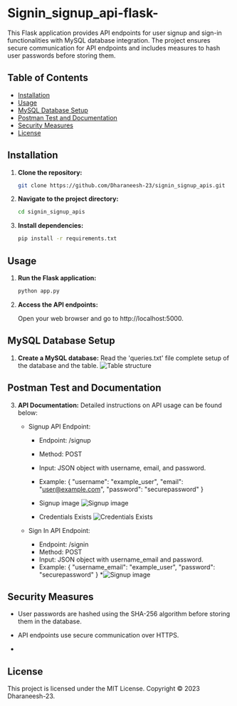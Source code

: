 # Signin_signup_api-flask-

This Flask application provides API endpoints for user signup and sign-in functionalities with MySQL database integration. The project ensures secure communication for API endpoints and includes measures to hash user passwords before storing them.

## Table of Contents

- [Installation](#installation)
- [Usage](#usage)
- [MySQL Database Setup](#mysql-database-setup)
- [Postman Test and Documentation](#postman-test-and-documentation)
- [Security Measures](#security-measures)
- [License](#license)

## Installation

1. **Clone the repository:**

   ```bash
   git clone https://github.com/Dharaneesh-23/signin_signup_apis.git

2. **Navigate to the project directory:**

    ```bash
    cd signin_signup_apis

3. **Install dependencies:**

    ```bash
    pip install -r requirements.txt

## Usage

1. **Run the Flask application:**
   
   ```bash
   python app.py

3. **Access the API endpoints:**

   Open your web browser and go to http://localhost:5000.

## MySQL Database Setup

1. **Create a MySQL database:**
   Read the 'queries.txt' file complete setup of the database and the table.
   ![Table structure](https://github.com/Dharaneesh-23/Signin_signup_api-flask-/blob/main/images/database.png)
   
## Postman Test and Documentation

3. **API Documentation:**
   Detailed instructions on API usage can be found below:
   - Signup API Endpoint:
     * Endpoint: /signup
     * Method: POST
     * Input: JSON object with username, email, and password.
     * Example:
         {
          "username": "example_user",
          "email": "user@example.com",
          "password": "securepassword"
         }

     * Signup image
      ![Signup image](https://github.com/Dharaneesh-23/Signin_signup_api-flask-/blob/main/images/signup.png)

     * Credentials Exists
       ![Credentials Exists](https://github.com/Dharaneesh-23/Signin_signup_api-flask-/blob/main/images/credentials%20exits.png)
     
   - Sign In API Endpoint:
     * Endpoint: /signin
     * Method: POST
     * Input: JSON object with username_email and password.
     * Example:
         {
          "username_email": "example_user",
          "password": "securepassword"
         }
    *![Signup image](https://github.com/Dharaneesh-23/Signin_signup_api-flask-/blob/main/images/login.png)


## Security Measures

* User passwords are hashed using the SHA-256 algorithm before storing them in the database.

* API endpoints use secure communication over HTTPS.

* 

## License
This project is licensed under the MIT License. Copyright © 2023 Dharaneesh-23.
